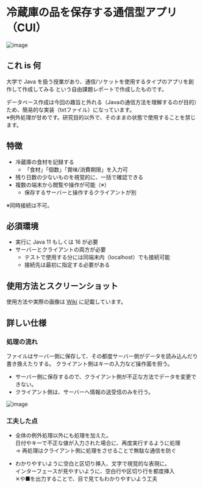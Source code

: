# 冷蔵庫の品を保存する通信型アプリ（CUI）

![image](https://user-images.githubusercontent.com/73014392/230713467-10e13b07-972c-4057-9742-024ec44faf8e.png)

## これ is 何

大学で Java を扱う授業があり、通信/ソケットを使用するタイプのアプリを創作して作成してみる という自由課題レポートで作成したものです。

データベース作成は今回の趣旨と外れる（Javaの通信方法を理解するのが目的）ため、簡易的な実装（txtファイル）になっています。   
※例外処理が甘めです。研究目的以外で、そのままの状態で使用することを禁じます。

## 特徴

- 冷蔵庫の食材を記録する
    - 「食材」「個数」「賞味/消費期限」を入力可
- 残り日数の少ないものを視覚的に、一括で確認できる
- 複数の端末から閲覧や操作が可能（※）
    - 保存するサーバーと操作するクライアントが別

※同時接続は不可。

## 必須環境

- 実行に Java 11 もしくは 16 が必要
- サーバーとクライアントの両方が必要
    - テストで使用する分には同端末内（localhost）でも接続可能
    - 接続先は最初に指定する必要がある

## 使用方法とスクリーンショット

使用方法や実際の画像は [Wiki](https://github.com/Tsut-ps/fridge-net-java/wiki) に記載しています。

## 詳しい仕様

### 処理の流れ

ファイルはサーバー側に保存して、その都度サーバー側がデータを読み込んだり書き換えたりする。
クライアント側はキーの入力など操作面を担う。

- サーバー側に保存するので、クライアント側が不正な方法でデータを変更できない。
- クライアント側は、サーバーへ情報の送受信のみを行う。

![image](https://user-images.githubusercontent.com/73014392/230713758-037057dc-99e3-4872-9c6f-54cead97ac02.png)

### 工夫した点

- 全体の例外処理以外にも処理を加えた。  
    日付やキーで不正な値が入力された場合に、再度実行するように処理  
    → 再処理はクライアント側に処理をさせることで無駄な通信を防ぐ

- わかりやすいように空白と区切り挿入、文字で視覚的な表現に。  
    インターフェースが見やすいように、空白行や区切り行を都度挿入  
    ✕や■を出力することで、目で見てもわかりやすいよう工夫
